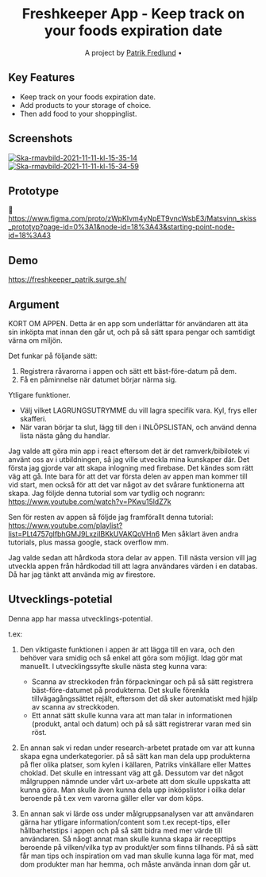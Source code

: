 <h1 align="center">  Freshkeeper App - Keep track on your foods expiration date </h1>

<p align="center"> A project by <a href="https://github.com/patrik-fredlund">Patrik Fredlund</a> •
</p>

## Key Features
 
- Keep track on your foods expiration date.
- Add products to your storage of choice.
- Then add food to your shoppinglist.

## Screenshots
<a href="https://ibb.co/mc59Wnv"><img src="https://i.ibb.co/mc59Wnv/Ska-rmavbild-2021-11-11-kl-15-35-14.png" alt="Ska-rmavbild-2021-11-11-kl-15-35-14" border="0"></a> <a href="https://ibb.co/NS7Gq5X"><img src="https://i.ibb.co/NS7Gq5X/Ska-rmavbild-2021-11-11-kl-15-34-59.png" alt="Ska-rmavbild-2021-11-11-kl-15-34-59" border="0"></a>

## Prototype
:link: https://www.figma.com/proto/zWpKIvm4yNpET9vncWsbE3/Matsvinn_skiss_prototyp?page-id=0%3A1&node-id=18%3A43&starting-point-node-id=18%3A43

## Demo
https://freshkeeper_patrik.surge.sh/



## Argument

KORT OM APPEN.
Detta är en app som underlättar för användaren att äta sin inköpta mat innan den går ut,
och på så sätt spara pengar och samtidigt värna om miljön.

Det funkar på följande sätt:

1. Registrera råvarorna i appen och sätt ett bäst-före-datum på dem.
2. Få en påminnelse när datumet börjar närma sig.

Ytligare funktioner.

- Välj vilket LAGRUNGSUTRYMME du vill lagra specifik vara. Kyl, frys eller skafferi.
- När varan börjar ta slut, lägg till den i INLÖPSLISTAN, och använd denna lista nästa gång du handlar.

Jag valde att göra min app i react eftersom det är det ramverk/bibilotek vi använt oss av i utbildningen, så jag ville utveckla mina kunskaper där.
Det första jag gjorde var att skapa inlogning med firebase.
Det kändes som rätt väg att gå. Inte bara för att det var första delen av appen man kommer till vid start, men också för att det var något av det svårare funktionerna att skapa.
Jag följde denna tutorial som var tydlig och nogrann:
https://www.youtube.com/watch?v=PKwu15ldZ7k

Sen för resten av appen så följde jag framförallt denna tutorial:
https://www.youtube.com/playlist?list=PLt4757glfbhGMJ9LxziIBKkUVAKQoVHn6
Men såklart även andra tutorials, plus massa google, stack overflow mm.

Jag valde sedan att hårdkoda stora delar av appen.
Till nästa version vill jag utveckla appen från hårdkodad till att lagra användares värden i en databas. Då har jag tänkt att använda mig av firestore.

## Utvecklings-potetial

Denna app har massa utvecklings-potential.

t.ex:

1.  Den viktigaste funktionen i appen är att lägga till en vara, och den behöver vara smidig och så enkel att göra som möjligt.
    Idag gör mat manuellt.
    I utvecklingssyfte skulle nästa steg kunna vara:
    - Scanna av streckkoden från förpackningar och på så sätt registrera bäst-före-datumet på produkterna. Det skulle förenkla tillvägagångssättet rejält, eftersom det då sker automatiskt med hjälp av scanna av streckkoden.
    - Ett annat sätt skulle kunna vara att man talar in informationen (produkt, antal och datum) och på så sätt registrerar varan med sin röst.

2.  En annan sak vi redan under research-arbetet pratade om var att kunna skapa egna underkategorier.
    på så sätt kan man dela upp produkterna på fler olika platser, som kylen i källaren, Patriks vinkällare eller Mattes choklad.
    Det skulle en intressant väg att gå.
    Dessutom var det något målgruppen nämnde under vårt ux-arbete att dom skulle uppskatta att kunna göra.
    Man skulle även kunna dela upp inköpslistor i oilka delar beroende på t.ex vem varorna gäller eller var dom köps.

3. En annan sak vi lärde oss under målgruppsanalysen var att användaren gärna har ytligare information/content som t.ex recept-tips, eller    hållbarhetstips i appen och på så sätt bidra med mer värde till användaren. Så nåogt annat man skulle kunna skapa är recepttips beroende på vilken/vilka typ av produkt/er som finns tillhands. På så sätt får man tips och inspiration om vad man skulle kunna laga för mat, med dom produkter man har hemma, och måste använda innan dom går ut.



